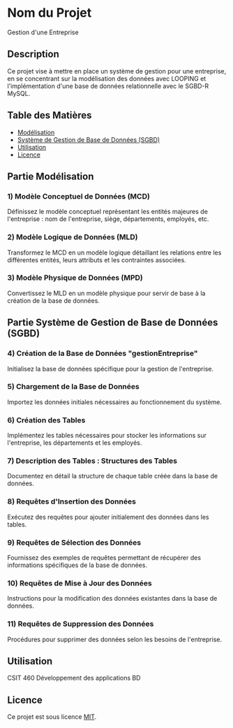 # Nom du Projet
Gestion d'une Entreprise
## Description
Ce projet vise à mettre en place un système de gestion pour une entreprise, en se concentrant sur la modélisation des données avec LOOPING et l'implémentation d'une base de données relationnelle avec le SGBD-R MySQL.
## Table des Matières
- [Modélisation](#partie-modélisation)
- [Système de Gestion de Base de Données (SGBD)](#partie-système-de-gestion-de-base-de-données-sgbd)
- [Utilisation](#utilisation)
- [Licence](#licence)
## Partie Modélisation
### 1) Modèle Conceptuel de Données (MCD)
Définissez le modèle conceptuel représentant les entités majeures de l'entreprise : nom de l'entreprise, siège, départements, employés, etc.
### 2) Modèle Logique de Données (MLD)
Transformez le MCD en un modèle logique détaillant les relations entre les différentes entités, leurs attributs et les contraintes associées.
### 3) Modèle Physique de Données (MPD)
Convertissez le MLD en un modèle physique pour servir de base à la création de la base de données.
## Partie Système de Gestion de Base de Données (SGBD)
### 4) Création de la Base de Données "gestionEntreprise"
Initialisez la base de données spécifique pour la gestion de l'entreprise.
### 5) Chargement de la Base de Données
Importez les données initiales nécessaires au fonctionnement du système.
### 6) Création des Tables
Implémentez les tables nécessaires pour stocker les informations sur l'entreprise, les départements et les employés.
### 7) Description des Tables : Structures des Tables
Documentez en détail la structure de chaque table créée dans la base de données.
### 8) Requêtes d'Insertion des Données
Exécutez des requêtes pour ajouter initialement des données dans les tables.
### 9) Requêtes de Sélection des Données
Fournissez des exemples de requêtes permettant de récupérer des informations spécifiques de la base de données.
### 10) Requêtes de Mise à Jour des Données
Instructions pour la modification des données existantes dans la base de données.
### 11) Requêtes de Suppression des Données
Procédures pour supprimer des données selon les besoins de l'entreprise.
## Utilisation
CSIT 460 Développement des applications BD
## Licence
Ce projet est sous licence [MIT](LICENSE).


